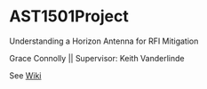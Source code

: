 # AST1501Project
Understanding a Horizon Antenna for RFI Mitigation

Grace Connolly || Supervisor: Keith Vanderlinde

See [Wiki](https://github.com/geconnolly/AST1501Project/wiki)
